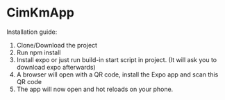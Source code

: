 # CimKmApp

Installation guide:
1. Clone/Download the project
2. Run npm install
3. Install expo or just run build-in start script in project. (It will ask you to download expo afterwards)
4. A browser will open with a QR code, install the Expo app and scan this QR code
5. The app will now open and hot reloads on your phone.
